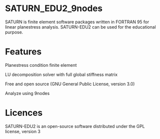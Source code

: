 # SATURN_EDU2_9nodes
SATURN is finite element software packages written in FORTRAN 95 for linear planestress analysis. SATURN-EDU2 can be used for the educational purpose. 
# Features
Planestress condition finite element

LU decomposition solver with full global stiffness matrix

Free and open source (GNU General Public License, version 3.0)

Analyze using 9nodes
# Licences
SATURN-EDU2 is an open-source software distributed under the GPL license, version 3
